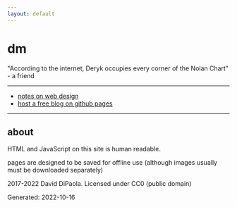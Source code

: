 ```yaml
---
layout: default
---
```


# dm

"According to the internet, Deryk occupies every corner of the Nolan Chart" - a friend

---

- [notes on web design](/wd)
- [host a free blog on github pages](/gp)

---

## about

HTML and JavaScript on this site is human readable.

pages are designed to be saved for offline use (although images usually must be downloaded separately)

2017-2022 David DiPaola. Licensed under CC0 (public domain)

Generated: 2022-10-16

